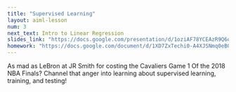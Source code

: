 ```yaml
---
title: "Supervised Learning"
layout: aiml-lesson
num: 3
next_text: Intro to Linear Regression
slides_link: "https://docs.google.com/presentation/d/1oziAF78YCEAzR9Q6oPnlPXsZOXM8aNzAp-ryJq-skPM/"
homework: "https://docs.google.com/document/d/1XD7ZxTechi0-A4XJSNmq0eB0Q_PYerBTLT777MdBivc/"
---
```


As mad as LeBron at JR Smith for costing the Cavaliers Game 1 Of the 2018 NBA Finals? Channel that anger into learning about supervised learning, training, and testing!